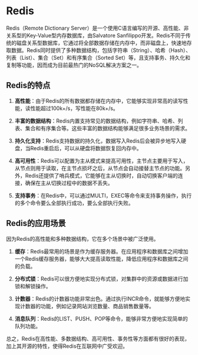 # Redis

Redis（Remote Dictionary Server）是一个使用C语言编写的开源、高性能、非关系型的Key-Value型内存数据库，由Salvatore Sanfilippo开发。Redis不同于传统的磁盘关系型数据库，它通过将全部数据存储在内存中，而非磁盘上，快速地存取数据。Redis同时提供了多种数据结构，包括字符串（String）、哈希（Hash）、列表（List）、集合（Set）和有序集合（Sorted Set）等，且支持事务、持久化和复制等功能，因而成为目前最热门的NoSQL解决方案之一。

## Redis的特点

1. **高性能**：由于Redis的所有数据都存储在内存中，它能够实现非常高的读写性能，读性能超过100k+/s，写性能在80k+/s。

2. **丰富的数据结构**：Redis内置支持常见的数据结构，例如字符串、哈希、列表、集合和有序集合等。这些丰富的数据结构能够满足很多业务场景的需求。

3. **持久化支持**：Redis支持数据的持久化，数据写入Redis后会被异步地写入硬盘，当Redis重启后，可以从硬盘将数据恢复回内存中。

4. **高可用性**：Redis可以配置为主从模式来提高可用性，主节点主要用于写入，从节点则用于读取，在主节点损坏之后，从节点会自动接替主节点的功能。另外，Redis还提供了哨兵模式，它能够在主从切换时，自动切换客户端的连接，确保在主从切换过程中的数据不丢失。

5. **支持事务**：在Redis中，可以通过MULTI，EXEC等命令来支持事务操作，执行的多个命令要么全部执行成功，要么全部执行失败。

## Redis的应用场景

因为Redis的高性能和多种数据结构，它在多个场景中被广泛使用。

1. **缓存**：Redis最常用的场景是作为缓存服务器。在应用程序和数据库之间增加一个Redis缓存服务器，能够大大提高读取性能，降低应用程序和数据库之间的负载。

2. **分布式锁**：Redis可以很方便地实现分布式锁，对集群中的资源或数据进行加锁和解锁操作。

3. **计数器**：Redis的计数器功能非常出色。通过执行INCR命令，就能够方便地实现计数器的功能，例如记录网站浏览数量、商品销售数量等。

4. **消息队列**：Redis的LIST、PUSH、POP等命令，能够非常方便地实现简单的队列功能。

总之，Redis在高性能、多数据结构、高可用性、事务性等方面都有很好的表现，加上其开源的特性，使得Redis在互联网中广受欢迎。